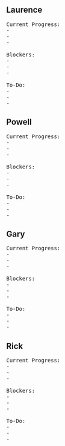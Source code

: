 ## Laurence
<pre>Current Progress:
-
-
-

Blockers:
-
-
-

To-Do:
-
-
-
</pre>

## Powell
<pre>Current Progress:
-
-
-

Blockers:
-
-
-

To-Do:
-
-
-
</pre>

## Gary
<pre>Current Progress:
-
-
-

Blockers:
-
-
-

To-Do:
-
-
-
</pre>

## Rick
<pre>Current Progress:
-
-
-

Blockers:
-
-
-

To-Do:
-
-
-
</pre>
